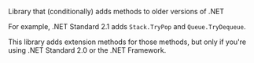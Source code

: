 Library that (conditionally) adds methods to older versions of .NET

For example, .NET Standard 2.1 adds `Stack.TryPop` and `Queue.TryDequeue`.  

This library adds extension methods for those methods, but only if you're using .NET Standard 2.0 or the .NET Framework.
